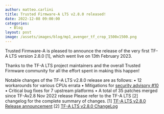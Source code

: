 ```yaml
---
author: matteo.carlini
title: Trusted Firmware-A LTS v2.8.0 released!
date: 2022-12-08 09:00:00
categories:
  - Blog
layout: post
image: /assets/images/blog/mp1_avenger_tf_crop_1500x1500.png
---
```


Trusted Firmware-A is pleased to announce the release of the very first TF-A LTS version 2.8.0 [1], which went live on 13th February 2023.

Thanks to the TF-A LTS project maintainers and the overall Trusted Firmware community for all the effort spent in making this happen!

Notable changes of the TF-A LTS v2.8.0 release are as follows:
    • 12 workarounds for various CPUs errata
    • Mitigations for [security advisory #10](https://trustedfirmware-a.readthedocs.io/en/latest/security_advisories/security-advisory-tfv-10.html)
    • Critical bug fixes for 7 upstream platforms
    • A total of 35 patches merged since TF-Av2.8 Nov 2022 release
Please refer to the TF-A LTS [2] changelog for the complete summary of changes.
[1] [TF-A LTS v2.8.0 Release announcement](mailto:https://lists.trustedfirmware.org/archives/list/tfa-lts@lists.trustedfirmware.org/thread/5QK6N3LN4UCTPI2F4N7J4UAHBB2RLVG6/)
[2] [TF-A LTS v2.8.0 ChangeLog](https://git.trustedfirmware.org/TF-A/trusted-firmware-a.git/tree/docs/change-log.md?h=refs/heads/lts-v2.8) 
